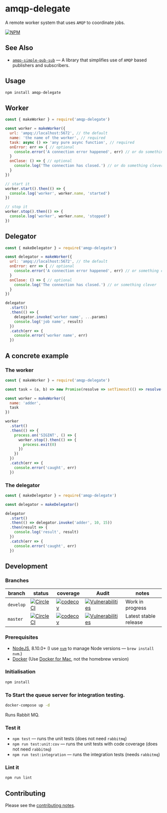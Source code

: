 # amqp-delegate

A remote worker system that uses `AMQP` to coordinate jobs.

[![NPM](https://nodei.co/npm/amqp-delegate.png)](https://nodei.co/npm/amqp-delegate/)

## See Also

- [`amqp-simple-pub-sub`](https://github.com/davesag/amqp-simple-pub-sub) — A library that simplifies use of `AMQP` based publishers and subscribers.

## Usage

```sh
npm install amqp-delegate
```

## Worker

```js
const { makeWorker } = require('amqp-delegate')

const worker = makeWorker({
  url: 'ampq://localhost:5672', // the default
  name: 'the name of the worker', // required
  task: async () => 'any pure async function', // required
  onError: err => { // optional
    console.error('A connection error happened', err) // or do something clever
  }
  onClose: () => { // optional
    console.log('The connection has closed.') // or do something clever
  }
})

// start it
worker.start().then(() => {
  console.log('worker', worker.name, 'started')
})

// stop it
worker.stop().then(() => {
  console.log('worker', worker.name, 'stopped')
})
```

## Delegator

```js
const { makeDelegator } = require('amqp-delegate')

const delegator = makeWorker({
  url: 'ampq://localhost:5672', // the default
  onError: err => { // optional
    console.error('A connection error happened', err) // or something clever
  }
  onClose: () => { // optional
    console.log('The connection has closed.') // or something clever
  }
})

delegator
  .start()
  .then(() => {
    delegator.invoke('worker name', ...params)
    console.log('job name', result)
  })
  .catch(err => {
    console.error('worker name', err)
  })
```

## A concrete example

### The worker

```js
const { makeWorker } = require('amqp-delegate')

const task = (a, b) => new Promise(resolve => setTimeout(() => resolve(a + b), 10))

const worker = makeWorker({
  name: 'adder',
  task
})

worker
  .start()
  .then(() => {
    process.on('SIGINT', () => {
      worker.stop().then(() => {
        process.exit(0)
      })
    })
  })
  .catch(err => {
    console.error('caught', err)
  })
```

### The delegator

```js
const { makeDelegator } = require('amqp-delegate')

const delegator = makeDelegator()

delegator
  .start()
  .then(() => delegator.invoke('adder', 10, 15))
  .then(result => {
    console.log('result', result)
  })
  .catch(err => {
    console.error('caught', err)
  })
```

## Development

### Branches

<!-- prettier-ignore -->
| branch | status | coverage | Audit | notes |
| ------ | ------ | -------- | ----- | ----- |
| `develop` | [![CircleCI](https://circleci.com/gh/davesag/amqp-delegate/tree/develop.svg?style=svg)](https://circleci.com/gh/davesag/amqp-delegate/tree/develop) | [![codecov](https://codecov.io/gh/davesag/amqp-delegate/branch/develop/graph/badge.svg)](https://codecov.io/gh/davesag/amqp-delegate) | [![Vulnerabilities](https://snyk.io/test/github/davesag/amqp-delegate/develop/badge.svg)](https://snyk.io/test/github/davesag/amqp-delegate/develop) | Work in progress |
| `master` | [![CircleCI](https://circleci.com/gh/davesag/amqp-delegate/tree/master.svg?style=svg)](https://circleci.com/gh/davesag/amqp-delegate/tree/master) | [![codecov](https://codecov.io/gh/davesag/amqp-delegate/branch/master/graph/badge.svg)](https://codecov.io/gh/davesag/amqp-delegate) | [![Vulnerabilities](https://snyk.io/test/github/davesag/amqp-delegate/master/badge.svg)](https://snyk.io/test/github/davesag/amqp-delegate/master) | Latest stable release |

### Prerequisites

- [NodeJS](htps://nodejs.org), 8.10.0+ (I use [`nvm`](https://github.com/creationix/nvm) to manage Node versions — `brew install nvm`.)
- [Docker](https://www.docker.com) (Use [Docker for Mac](https://docs.docker.com/docker-for-mac/), not the homebrew version)

### Initialisation

```sh
npm install
```

### To Start the queue server for integration testing.

```sh
docker-compose up -d
```

Runs Rabbit MQ.

### Test it

- `npm test` — runs the unit tests (does not need `rabbitmq`)
- `npm run test:unit:cov` — runs the unit tests with code coverage (does not need `rabbitmq`)
- `npm run test:integration` — runs the integration tests (needs `rabbitmq`)

### Lint it

```sh
npm run lint
```

## Contributing

Please see the [contributing notes](CONTRIBUTING.md).
